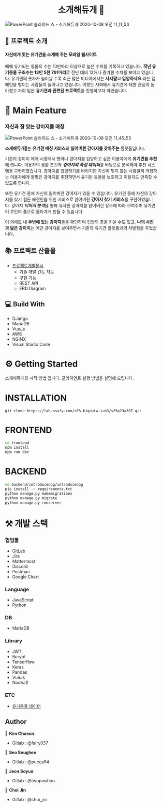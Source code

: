 <h1 align="center">소개해듀개 🐶</h1>

![PowerPoint 슬라이드 쇼 -  소개해듀개  2020-10-08 오전 11_11_54](https://user-images.githubusercontent.com/50106311/95407593-68812c00-0958-11eb-8823-d648898edb11.png)

## 📎 프로젝트 소개 

#### 자신에게 맞는 유기견을 소개해 주는 모바일 웹사이트
 매해 유기되는 동물의 수는 10만마리 이상으로 높은 수치를 기록하고 있습니다.
**작년 유기동물 구조수는 13만 5천 791마리**로 전년 대비 12%나 증가한 수치를 보이고 있습니다.
유기견의 숫자가 늘어날 수록 최근 많은 미디어에서는 **사지말고 입양하세요** 라는 캠페인을 벌이는 사람들이 늘어나고 있습니다.
이렇듯 사회에서 유기견에 대한 관심이 높아졌고 저희 팀은 **유기견과 관련된 프로젝트**를 진행하고자 하였습니다.

# 🐾 Main Feature
### 자신과 잘 맞는 강아지를 매칭
![PowerPoint 슬라이드 쇼 -  소개해듀개  2020-10-08 오전 11_45_53](https://user-images.githubusercontent.com/50106311/95409089-e430a800-095b-11eb-9119-c0b0656bf50d.png)

  **소개해듀개**🐩는 **유기견 매칭 서비스**와 **잃어버린 강아지를 찾아주는** 플랫폼입니다. 
  
 기존의 강아지 매매 시장에서 벗어나 강아지를 입양하고 싶은 이용자에게 **유기견을 추천**해 줍니다. 이용자의 생활 조건과 ***강아지의 특성 데이터***를 바탕으로 분석하여 추천 시스템을 구현하였습니다. 강아지를 입양하기를 바라지만 자신이 맞지 않는 사람일까 걱정하는 이용자에게 알맞은 강아지를 추천하면서 유기된 동물을 보호하고 이용자도 만족할 수 있도록 합니다. 

 또한 유기견 중에 자신이 잃어버린 강아지가 있을 수 있습니다. 유기견 중에 자신의 강아지를 찾기 힘든
  애견인을 위한 서비스로 잃어버린 **강아지 찾기 서비스**를 구현하였습니다. 강아지 ***이미지 분석***을 통해 유사한 강아지를 잃어버린 장소에 따라 보여주며 유기견이 주인의 품으로 돌아가게 만들 수 있습니다. 
 
 이 외에도 내 **주변에 있는 강아지**들을 확인하며 입양의 꿈을 키울 수도 있고, **나의 사진과 닮은 강아지**는 어떤 강아지를 보여주면서 기존의 유기견 플랫폼과의 차별점을 두었습니다. 


## 📚 프로젝트 산출물 

- [프로젝트개발문서](https://docs.google.com/spreadsheets/d/1LEYeqWii-0VhSPL8beeVzDFWaB1xnoXN_eX04GQBbzY/edit#gid=0)
    -  기술 개발 간트 차트
    -  구현 기능 
    -  REST API
    -  ERD Diagram

## 💻 Build With
 - DJango
 - MariaDB
 - VueJs
 - AWS
 - NGINX
 - Visual Studio Code

# ⚙ Getting Started 

 소개해듀개의 시작 방법 입니다. 클라이언트 실행 방법을 설명해 드립니다. 
 
# INSTALLATION

```
git clone https://lab.ssafy.com/s03-bigdata-sub3/s03p23a307.git
```
 
# FRONTEND

```sh
cd frontend
npm install
npm run dev
```

# BACKEND

```sh
cd backend/introducedog/introducedog
pip install -r requirements.txt
python manage.py makemigrations
python manage.py migrate
python manage.py runserver
```

# ⚒ 개발 스택 

### 협업툴
 - GitLab
 - Jira 
 - Mattermost
 - Discord
 - Postman
 - Google Chart

### Language 
 - JavaScript 
 - Python

### DB
 - MariaDB

### Library
 - JWT
 - Bcrypt
 - Tensorflow
 - Keras
 - Pandas
 - VueJs
 - NodeJS

### ETC
 - [유기동물 데이터](https://www.data.go.kr/data/15001096/openapi.do)
 

## Author 

 🙋 **Kim Chaeun**
 - Gitlab : @fairy037

 💁 **Seo Seughee**
 - Gitlab : @pucca94

 🙆 **Jeon Soyun**
 - Gitlab :  @twoposition 

 🙎 **Choi Jin**
 - Gitlab :  @choi_jin
